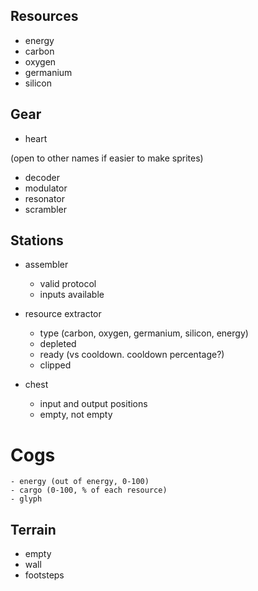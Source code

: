 ## Resources

- energy
- carbon
- oxygen
- germanium
- silicon

## Gear

- heart

(open to other names if easier to make sprites)

- decoder
- modulator
- resonator
- scrambler

## Stations

- assembler
  - valid protocol
  - inputs available

- resource extractor
  - type (carbon, oxygen, germanium, silicon, energy)
  - depleted
  - ready (vs cooldown. cooldown percentage?)
  - clipped

- chest
  - input and output positions
  - empty, not empty

# Cogs

    - energy (out of energy, 0-100)
    - cargo (0-100, % of each resource)
    - glyph

## Terrain

- empty
- wall
- footsteps
